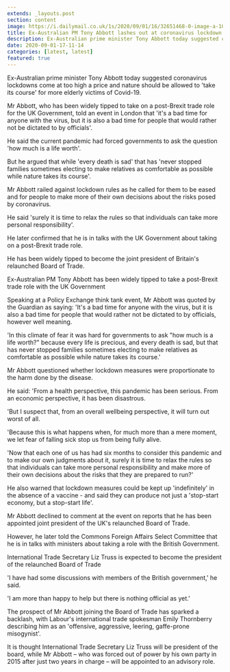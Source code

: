```yaml
---
extends: _layouts.post
section: content
image: https://i.dailymail.co.uk/1s/2020/09/01/16/32651468-0-image-a-101_1598975918191.jpg 
title: Ex-Australian PM Tony Abbott lashes out at coronavirus lockdown rules 
description: Ex-Australian prime minister Tony Abbott today suggested coronavirus lockdowns come at too high a price and nature should be allowed to take its course for more elderly victims of Covid-19. 
date: 2020-09-01-17-11-14 
categories: [latest, latest] 
featured: true 
--- 
```

Ex-Australian prime minister Tony Abbott today suggested coronavirus lockdowns come at too high a price and nature should be allowed to 'take its course' for more elderly victims of Covid-19. 

Mr Abbott, who has been widely tipped to take on a post-Brexit trade role for the UK Government, told an event in London that 'it's a bad time for anyone with the virus, but it is also a bad time for people that would rather not be dictated to by officials'. 

He said the current pandemic had forced governments to ask the question 'how much is a life worth'.  

But he argued that while 'every death is sad' that has 'never stopped families sometimes electing to make relatives as comfortable as possible while nature takes its course'. 

Mr Abbott railed against lockdown rules as he called for them to be eased and for people to make more of their own decisions about the risks posed by coronavirus. 

He said 'surely it is time to relax the rules so that individuals can take more personal responsibility'. 

He later confirmed that he is in talks with the UK Government about taking on a post-Brexit trade role. 

He has been widely tipped to become the joint president of Britain's relaunched Board of Trade.

Ex-Australian PM Tony Abbott has been widely tipped to take a post-Brexit trade role with the UK Government

Speaking at a Policy Exchange think tank event, Mr Abbott was quoted by the Guardian as saying: 'It's a bad time for anyone with the virus, but it is also a bad time for people that would rather not be dictated to by officials, however well meaning.

'In this climate of fear it was hard for governments to ask "how much is a life worth?" because every life is precious, and every death is sad, but that has never stopped families sometimes electing to make relatives as comfortable as possible while nature takes its course.'

Mr Abbott questioned whether lockdown measures were proportionate to the harm done by the disease.  

He said: 'From a health perspective, this pandemic has been serious. From an economic perspective, it has been disastrous.

'But I suspect that, from an overall wellbeing perspective, it will turn out worst of all.

'Because this is what happens when, for much more than a mere moment, we let fear of falling sick stop us from being fully alive.

'Now that each one of us has had six months to consider this pandemic and to make our own judgments about it, surely it is time to relax the rules so that individuals can take more personal responsibility and make more of their own decisions about the risks that they are prepared to run?'

He also warned that lockdown measures could be kept up 'indefinitely' in the absence of a vaccine - and said they can produce not just a 'stop-start economy, but a stop-start life'.

Mr Abbott declined to comment at the event on reports that he has been appointed joint president of the UK's relaunched Board of Trade. 

However, he later told the Commons Foreign Affairs Select Committee that he is in talks with ministers about taking a role with the British Government. 

International Trade Secretary Liz Truss is expected to become the president of the relaunched Board of Trade

'I have had some discussions with members of the British government,' he said. 

'I am more than happy to help but there is nothing official as yet.'

The prospect of Mr Abbott joining the Board of Trade has sparked a backlash, with Labour's international trade spokesman Emily Thornberry describing him as an 'offensive, aggressive, leering, gaffe-prone misogynist'.

It is thought International Trade Secretary Liz Truss will be president of the board, while Mr Abbott – who was forced out of power by his own party in 2015 after just two years in charge – will be appointed to an advisory role.  

